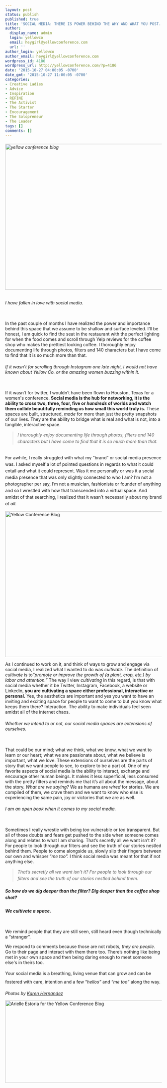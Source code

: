 ```yaml
---
layout: post
status: publish
published: true
title: 'SOCIAL MEDIA: THERE IS POWER BEHIND THE WHY AND WHAT YOU POST.'
author:
  display_name: admin
  login: yellowco
  email: heygirl@yellowconference.com
  url: ''
author_login: yellowco
author_email: heygirl@yellowconference.com
wordpress_id: 4186
wordpress_url: http://yellowconference.com/?p=4186
date: '2015-10-27 04:00:05 -0700'
date_gmt: '2015-10-27 11:00:05 -0700'
categories:
- Creative Ladies
- Advice
- Inspiration
- REFINE
- The Activist
- The Starter
- Encouragement
- The Solopreneur
- The Leader
tags: []
comments: []
---
```

<h6><a href="http://yellowconference.com/wp-content/uploads/2015/10/mscollection-65.jpg"><img class="aligncenter size-full wp-image-4188" src="http://yellowconference.com/wp-content/uploads/2015/10/mscollection-65.jpg" alt="yellow conference blog" width="700" height="467" /></a></h6></p>
<h6>I have fallen in love with social media.</h6><br />
In the past couple of months I have realized the power and importance behind this space that we assume to be shallow and surface leveled. I&rsquo;ll be honest, I am quick to find the seat in the restaurant with the perfect lighting for when the food comes and&nbsp;scroll through Yelp reviews for the coffee shop who makes the prettiest looking coffee. I thoroughly enjoy documenting life through photos, filters and 140 characters but I have come to find that it is so much more than that.</p>
<h6>If it wasn&rsquo;t for scrolling through Instagram one late night, I would not have known about Yellow Co. or the amazing women buzzing within it.</h6><br />
If it wasn&rsquo;t for twitter, I wouldn&rsquo;t have been flown to Houston, Texas for a women's conference. <strong>Social media is the hub for networking, it is the ability to cross two, three, four, five or <em>hundreds </em>of worlds and watch them collide beautifully reminding us how small this world truly is.</strong> These spaces are built, structured, <em>made </em>for more than just the pretty snapshots of our lives. They are the ability to bridge what is real and what is not, into a tangible, interactive space.</p>
<blockquote><p><em><span style="line-height: 1.5;">I thoroughly enjoy documenting life through photos, filters and 140 characters but I have come to find that it is so much more than that.</span></em></blockquote><br />
<span style="line-height: 1.5;">For awhile, I really struggled with what my &ldquo;brand&rdquo; or social media presence was. I asked myself a lot of pointed questions in regards to what it could entail and what it could represent. Was it me personally or was it a social media presence that was only slightly connected to who I am? I&rsquo;m not a photographer per say, I&rsquo;m not a musician, fashionista or founder of anything and so I wrestled with how that transcended into a virtual space. And amidst of that searching, I realized that it wasn&rsquo;t necessarily about my brand </span><em style="line-height: 1.5;">at all.</em></p>
<p><a href="http://yellowconference.com/wp-content/uploads/2015/10/mscollection-57.jpg"><img class="aligncenter size-full wp-image-4187" src="http://yellowconference.com/wp-content/uploads/2015/10/mscollection-57.jpg" alt="Yellow Conference Blog" width="700" height="467" /></a></p>
<p>As I continued to work on it, and think of ways to grow and engage via social media, I realized what I wanted to do was <em>cultivate</em>. The definition of <em>cultivate </em>is to<em>&ldquo;promote or improve the growth of (a plant, crop, etc.) by labor and attention.&rdquo; </em>The way I view <em>cultivating</em> in this regard, is that with social media whether it be Twitter, Instagram, Facebook, a website or Linkedin, <strong>you are cultivating a space either professional, interactive or personal.</strong> Yes, the aesthetics are important and yes you want to have an inviting and exciting space for people to want to come to but you know what keeps them there? Interaction. The ability to make individuals feel seen amidst all of the internet chaos.</p>
<h6>Whether we intend to or not, our social media spaces are extensions of ourselves.</h6><br />
That could be our mind; what we think, what we know, what we want to learn or our heart; what we are passionate about, what we believe is important, what we love. These extensions of ourselves are the parts of story that we want people to see, to explore to be a part of. One of my favorite aspects of social media is the ability to interact, exchange and encourage other human beings. It makes it less superficial, less consumed with the pretty filters and reminds me that it&rsquo;s all about the message, about the story. <em>What are we saying? </em>We as humans are <em>wired </em>for stories. We are compiled of them, we crave them and we want to know who else is experiencing the same pain, joy or victories that we are as well.</p>
<h6>I am an open book when it comes to my social media.</h6><br />
Sometimes I really wrestle with being<em> too </em>vulnerable or <em>too</em> transparent. But all of those doubts and fears get pushed to the side when someone comes along and relates to what I am sharing<em>. </em>That&rsquo;s secretly all we want isn&rsquo;t it? For people to look through our filters and see the truth of our stories nestled behind them. People to come alongside us, slowly slip their fingers between our own and whisper &ldquo;<em>me too&rdquo;. </em>I think social media was meant for that if not anything else.</p>
<blockquote><p><em><span style="line-height: 1.5;">That&rsquo;s secretly all we want isn&rsquo;t it? For people to look through our filters and see the truth of our stories nestled behind them.</span></em></blockquote></p>
<h5><span style="line-height: 1.5;">So how do we dig deeper than the filter? Dig deeper than the coffee shop shot?</span></h5></p>
<h6><strong>We cultivate a space.</strong></h6><br />
We remind people that they are still seen, still heard even though technically a &ldquo;stranger&rdquo;.</p>
<p>We respond to comments because those are not robots, <em>they are people. </em>Go to their page and interact with them there too. There&rsquo;s nothing like being met in your own space and then being daring enough to meet someone else's in theirs too.</p>
<p><span style="line-height: 26.6667px;">Your social media is a breathing, living venue that can grow and can be fostered with care, intention and a few &ldquo;</span><em style="line-height: 26.6667px;">hellos&rdquo;&nbsp;</em><span style="line-height: 26.6667px;">and &ldquo;</span><em style="line-height: 26.6667px;">me too&rdquo;&nbsp;</em><span style="line-height: 26.6667px;">along the way.</span></p>
<p><i>Photos by <a href="http://www.karenmariehernandez.com/" target="_blank">Karen Hernandez</a></i></p>
<p><a href="http://chroniclesofalioness.com/" target="_blank"><img class="aligncenter size-full wp-image-3889" src="http://yellowconference.com/wp-content/uploads/2015/09/arielleestoria.jpg" alt="Arielle Estoria for the Yellow Conference Blog" width="700" height="264" /></a></p>
<p>&nbsp;</p>
<p>&nbsp;</p>
